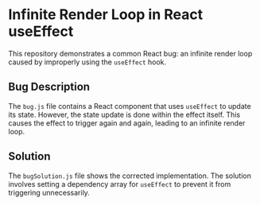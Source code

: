 # Infinite Render Loop in React useEffect

This repository demonstrates a common React bug: an infinite render loop caused by improperly using the `useEffect` hook.

## Bug Description
The `bug.js` file contains a React component that uses `useEffect` to update its state. However, the state update is done within the effect itself. This causes the effect to trigger again and again, leading to an infinite render loop.

## Solution
The `bugSolution.js` file shows the corrected implementation. The solution involves setting a dependency array for `useEffect` to prevent it from triggering unnecessarily.